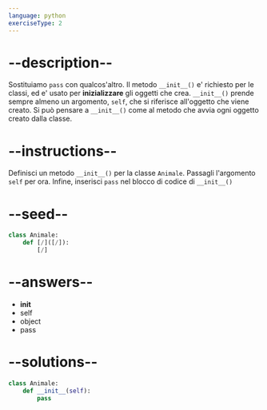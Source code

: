 ```yaml
---
language: python
exerciseType: 2
---
```


# --description--

Sostituiamo `pass` con qualcos'altro.
Il metodo `__init__()` e' richiesto per le classi, ed e' usato per __inizializzare__ gli oggetti che crea.
`__init__()` prende sempre almeno un argomento, `self`, che si riferisce all'oggetto che viene creato.
Si può pensare a `__init__()` come al metodo che avvia ogni oggetto creato dalla classe.

# --instructions--

Definisci un metodo `__init__()` per la classe `Animale`.
Passagli l'argomento `self` per ora.
Infine, inserisci `pass` nel blocco di codice di `__init__()`

# --seed--

```python
class Animale:
    def [/]([/]):
        [/]
```

# --answers--

- __init__
- self
- object
- pass

# --solutions--

```python
class Animale:
    def __init__(self):
        pass
```

